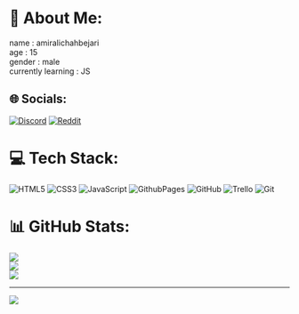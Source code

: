 # 💫 About Me:
name : amiralichahbejari<br>age : 15<br>gender : male<br>currently learning : JS


## 🌐 Socials:
[![Discord](https://img.shields.io/badge/Discord-%237289DA.svg?logo=discord&logoColor=white)](https://discord.gg/<https://discord.com/users/1055495388179738675>) [![Reddit](https://img.shields.io/badge/Reddit-%23FF4500.svg?logo=Reddit&logoColor=white)](https://reddit.com/user/192_blade) 

# 💻 Tech Stack:
![HTML5](https://img.shields.io/badge/html5-%23E34F26.svg?style=for-the-badge&logo=html5&logoColor=white) ![CSS3](https://img.shields.io/badge/css3-%231572B6.svg?style=for-the-badge&logo=css3&logoColor=white) ![JavaScript](https://img.shields.io/badge/javascript-%23323330.svg?style=for-the-badge&logo=javascript&logoColor=%23F7DF1E) ![GithubPages](https://img.shields.io/badge/github%20pages-121013?style=for-the-badge&logo=github&logoColor=white) ![GitHub](https://img.shields.io/badge/github-%23121011.svg?style=for-the-badge&logo=github&logoColor=white) ![Trello](https://img.shields.io/badge/Trello-%23026AA7.svg?style=for-the-badge&logo=Trello&logoColor=white) ![Git](https://img.shields.io/badge/git-%23F05033.svg?style=for-the-badge&logo=git&logoColor=white)
# 📊 GitHub Stats:
![](https://github-readme-stats.vercel.app/api?username=amirali192&theme=midnight-purple&hide_border=true&include_all_commits=true&count_private=false)<br/>
![](https://github-readme-streak-stats.herokuapp.com/?user=amirali192&theme=midnight-purple&hide_border=true)<br/>
![](https://github-readme-stats.vercel.app/api/top-langs/?username=amirali192&theme=midnight-purple&hide_border=true&include_all_commits=true&count_private=false&layout=compact)

---
[![](https://visitcount.itsvg.in/api?id=amirali192&icon=5&color=6)](https://visitcount.itsvg.in)

<!-- Proudly created with GPRM ( https://gprm.itsvg.in ) -->
